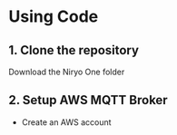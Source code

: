 # Using Code

## 1. Clone the repository
Download the Niryo One folder 
## 2. Setup AWS MQTT Broker
* Create an AWS account 
